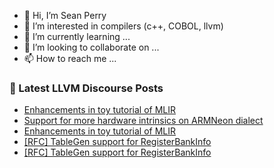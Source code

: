 - 👋 Hi, I’m Sean Perry
- 👀 I’m interested in compilers (c++, COBOL, llvm)
- 🌱 I’m currently learning ...
- 💞️ I’m looking to collaborate on ...
- 📫 How to reach me ...

<!---
s66perry/s66perry is a ✨ special ✨ repository because its `README.md` (this file) appears on your GitHub profile.
You can click the Preview link to take a look at your changes.
--->
### 📕 Latest LLVM Discourse Posts

<!-- DISCOURSE-LLVM:START -->
- [Enhancements in toy tutorial of MLIR](https://discourse.llvm.org/t/enhancements-in-toy-tutorial-of-mlir/74850#post_3)
- [Support for more hardware intrinsics on ARMNeon dialect](https://discourse.llvm.org/t/support-for-more-hardware-intrinsics-on-armneon-dialect/74851#post_1)
- [Enhancements in toy tutorial of MLIR](https://discourse.llvm.org/t/enhancements-in-toy-tutorial-of-mlir/74850#post_2)
- [[RFC] TableGen support for RegisterBankInfo](https://discourse.llvm.org/t/rfc-tablegen-support-for-registerbankinfo/74459?page=2#post_32)
- [[RFC] TableGen support for RegisterBankInfo](https://discourse.llvm.org/t/rfc-tablegen-support-for-registerbankinfo/74459?page=2#post_31)
<!-- DISCOURSE-LLVM:END -->
